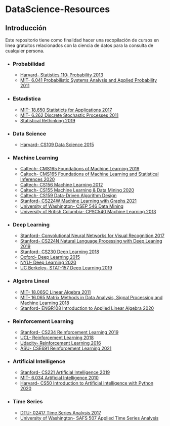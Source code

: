 # DataScience-Resources


## Introducción

Este repositorio tiene como finalidad hacer una recopilación de cursos en linea gratuitos relacionados con la ciencia de datos para la consulta de cualquier persona.


+ ### Probabilidad
 	- [Harvard- Statistics 110: Probability 2013](https://www.youtube.com/watch?v=KbB0FjPg0mw&list=PL2SOU6wwxB0uwwH80KTQ6ht66KWxbzTIo)
 	- [MIT- 6.041 Probabilistic Systems Analysis and Applied Probability 2011](https://www.youtube.com/watch?v=j9WZyLZCBzs&list=PLUl4u3cNGP61MdtwGTqZA0MreSaDybji8)  
	
+ ### Estadistica	
	- [MIT- 18.650 Statisticts for Applications 2017](https://www.youtube.com/watch?v=VPZD_aij8H0&list=PLUl4u3cNGP60uVBMaoNERc6knT_MgPKS0)
	- [MIT- 6.262 Discrete Stochastic Processes 2011](https://www.youtube.com/watch?v=7CYXy9J4Aao&list=PLEEF5322B331C1B98)
	- [Statistical Rethinking 2019](https://www.youtube.com/playlist?list=PLDcUM9US4XdNM4Edgs7weiyIguLSToZRI)
	
+ ### Data Science
	- [Harvard- CS109 Data Science 2015](http://cs109.github.io/2015/)
	
+ ### Machine Learning
	- [Caltech- CMS165 Foundations of Machine Learning 2019](https://www.youtube.com/watch?v=qiLKPPyvVKw&list=PLVNifWxslHCA5GUh0o92neMiWiQiGVFqp)
	- [Caltech- CMS165 Foundations of Machine Learning and Statistical Inferences 2020](https://www.youtube.com/watch?v=Hn6giCdZmMg&list=PLVNifWxslHCDlbyitaLLYBOAEPbmF1AHg)
	- [Caltech- CS156 Machine Learning 2012](https://www.youtube.com/watch?v=mbyG85GZ0PI&list=PLD63A284B7615313A)
	- [Caltech- CS155 Machine Learning & Data Mining 2020](https://www.youtube.com/watch?v=WDpoBygE6ew&list=PLuz4CTPOUNi67hPzb9zJXH1cbeN7LKNiD)
	- [Caltech- CS159 Data-Driven Algorithm Design](https://www.youtube.com/watch?v=BRNGoqaa2Ck&list=PLuz4CTPOUNi4Dz6zBPypcI8I3oJUjFKk4)
	- [Stanford- CS224W Machine Learning with Graphs 2021](https://www.youtube.com/watch?v=JAB_plj2rbA&list=PLoROMvodv4rPLKxIpqhjhPgdQy7imNkDn)
	- [University of Washington- CSEP 546 Data Mining](https://www.youtube.com/watch?v=LnlW9gdjWfc&list=PLTPQEx-31JXgtDaC6-3HxWcp7fq4N8YGr)	 
	- [University of British Columbia- CPSC540 Machine Learning 2013](https://www.youtube.com/watch?v=w2OtwL5T1ow&list=PLE6Wd9FR--EdyJ5lbFl8UuGjecvVw66F6)

+ ### Deep Learning
	- [Stanford- Convolutional Neural Networks for Visual Recognition 2017](https://www.youtube.com/watch?v=vT1JzLTH4G4&list=PL3FW7Lu3i5JvHM8ljYj-zLfQRF3EO8sYv)
	- [Stanford- CS224N Natural Language Processing with Deep Leaning 2019](https://www.youtube.com/watch?v=8rXD5-xhemo&list=PLoROMvodv4rOhcuXMZkNm7j3fVwBBY42z)
	- [Stanford- CS230 Deep Learning 2018](https://www.youtube.com/watch?v=PySo_6S4ZAg&list=PLoROMvodv4rOABXSygHTsbvUz4G_YQhOb)
	- [Oxford- Deep Learning 2015](https://www.youtube.com/watch?v=PlhFWT7vAEw&list=PLjK8ddCbDMphIMSXn-w1IjyYpHU3DaUYw)
	- [NYU- Deep Learning 2020](https://www.youtube.com/watch?v=0bMe_vCZo30&list=PLLHTzKZzVU9eaEyErdV26ikyolxOsz6mq)
	- [UC Berkeley- STAT-157 Deep Learning 2019](https://www.youtube.com/watch?v=Va8WWRfw7Og&list=PLZSO_6-bSqHQHBCoGaObUljoXAyyqhpFW)

	
+ ### Algebra Lineal
	- [MIT- 18.06SC Linear Algebra 2011](https://www.youtube.com/watch?v=7UJ4CFRGd-U&list=PL221E2BBF13BECF6C)
	- [MIT- 16.065 Matrix Methods in Data Analysis, Signal Processing and Machine Learning 2018](https://www.youtube.com/watch?v=Cx5Z-OslNWE&list=PLUl4u3cNGP63oMNUHXqIUcrkS2PivhN3k)
	- [Stanford- ENGR108 Introduction to Applied Linear Algebra 2020](https://www.youtube.com/playlist?list=PLoROMvodv4rMz-WbFQtNUsUElIh2cPmN9)
	
+ ### Reinforcement Learning
	- [Stanford- CS234 Reinforcement Learning 2019 ](https://www.youtube.com/watch?v=FgzM3zpZ55o&list=PLoROMvodv4rOSOPzutgyCTapiGlY2Nd8u)
	- [UCL- Reinforcement Learning 2018](https://www.youtube.com/watch?v=ISk80iLhdfU&list=PLqYmG7hTraZBKeNJ-JE_eyJHZ7XgBoAyb)
	- [Udacity- Reinforcement Learning 2016](https://www.youtube.com/watch?v=WO3kmx4CVgg&list=PL__ycckD1ec_yNMjDl-Lq4-1ZqHcXqgm7)
	- [ASU- CSE691 Reinforcement Learning 2021](https://www.youtube.com/watch?v=TdsEtXGflZQ&list=PLmH30BG15SIp79JRJ-MVF12uvB1qPtPzn)
 
+ ### Artificial Intelligence
	 - [Stanford- CS221 Artificial Intelligence 2019 ](https://www.youtube.com/watch?v=J8Eh7RqggsU&list=PLoROMvodv4rO1NB9TD4iUZ3qghGEGtqNX)
	 - [MIT- 6.034 Artificial Intelligence 2010 ](https://www.youtube.com/watch?v=TjZBTDzGeGg&list=PLUl4u3cNGP63gFHB6xb-kVBiQHYe_4hSi)
	 - [Harvard- CS50 Introduction to Artificial Intelligence with Python 2020 ](https://www.youtube.com/watch?v=gR8QvFmNuLE&list=PLhQjrBD2T382Nz7z1AEXmioc27axa19Kv)

+ ### Time Series
	 - [DTU- 02417 Time Series Analysis 2017 ](https://www.youtube.com/watch?v=kSMec4HTxVE&list=PLtiTxpFJ4k6TPiD61nCsPnFMR5TOvMHXA)
	 - [University of Washington- SAFS 507 Applied Time Series Analysis ](https://www.youtube.com/watch?v=XeAN-zYhqGw&list=PLA5yNsxyt7sC3B4qhj_sMgGWqWWaSerq-)
